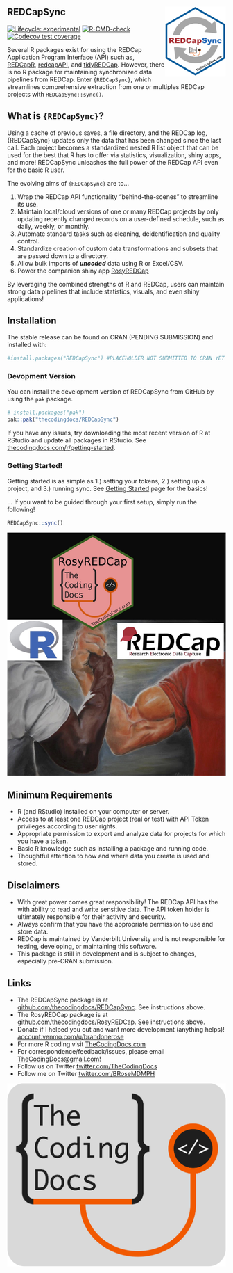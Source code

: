 
## REDCapSync <a href="https://github.com/thecodingdocs/REDCapSync/"><img src="man/figures/logo.png" align="right" height="160" width="140"/></a>

<!-- badges: start -->

[![Lifecycle:
experimental](https://img.shields.io/badge/lifecycle-experimental-orange.svg)](https://lifecycle.r-lib.org/articles/stages.html#experimental)
[![R-CMD-check](https://github.com/thecodingdocs/REDCapSync/actions/workflows/R-CMD-check.yaml/badge.svg)](https://github.com/thecodingdocs/REDCapSync/actions/workflows/R-CMD-check.yaml)
[![Codecov test
coverage](https://codecov.io/gh/thecodingdocs/REDCapSync/graph/badge.svg)](https://app.codecov.io/gh/thecodingdocs/REDCapSync)

<!-- badges: end -->

Several R packages exist for using the REDCap Application Program
Interface (API) such as,
[REDCapR](https://ouhscbbmc.github.io/REDCapR/ "REDCapR R package"),
[redcapAPI](https://github.com/vubiostat/redcapAPI/ "redcapAPI R package"),
and
[tidyREDCap](https://raymondbalise.github.io/tidyREDCap/ "redcapAPI R package").
However, there is no R package for maintaining synchronized data
pipelines from REDCap. Enter `{REDCapSync}`, which streamlines
comprehensive extraction from one or multiples REDCap projects with
`REDCapSync::sync()`.

## What is `{REDCapSync}`?

Using a cache of previous saves, a file directory, and the REDCap log,
{REDCapSync} updates only the data that has been changed since the last
call. Each project becomes a standardized nested R list object that can
be used for the best that R has to offer via statistics, visualization,
shiny apps, and more! REDCapSync unleashes the full power of the REDCap
API even for the basic R user.

The evolving aims of `{REDCapSync}` are to…

1.  Wrap the REDCap API functionality “behind-the-scenes” to streamline
    its use.
2.  Maintain local/cloud versions of one or many REDCap projects by only
    updating recently changed records on a user-defined schedule, such
    as daily, weekly, or monthly.
3.  Automate standard tasks such as cleaning, deidentification and
    quality control.
4.  Standardize creation of custom data transformations and subsets that
    are passed down to a directory.
5.  Allow bulk imports of ***uncoded*** data using R or Excel/CSV.
6.  Power the companion shiny app
    [RosyREDCap](https://thecodingdocs.github.io/RosyREDCap/ "RosyREDCap R package")

By leveraging the combined strengths of R and REDCap, users can maintain
strong data pipelines that include statistics, visuals, and even shiny
applications!

## Installation

The stable release can be found on CRAN (PENDING SUBMISSION) and
installed with:

``` r
#install.packages("REDCapSync") #PLACEHOLDER NOT SUBMITTED TO CRAN YET
```

### Devopment Version

You can install the development version of REDCapSync from GitHub by
using the `pak` package.

``` r
# install.packages("pak")
pak::pak("thecodingdocs/REDCapSync")
```

If you have any issues, try downloading the most recent version of R at
RStudio and update all packages in RStudio. See
[thecodingdocs.com/r/getting-started](https://www.thecodingdocs.com/r/getting-started "R Getting Started").

### Getting Started!

Getting started is as simple as 1.) setting your tokens, 2.) setting up
a project, and 3.) running sync. See [Getting
Started](https://thecodingdocs.github.io/REDCapSync/articles/REDCapSync.html "Getting Started")
page for the basics!

… If you want to be guided through your first setup, simply run the
following!

``` r
REDCapSync::sync()
```

![](man/figures/cover.jpg)

## Minimum Requirements

- R (and RStudio) installed on your computer or server.
- Access to at least one REDCap project (real or test) with API Token
  privileges according to user rights.
- Appropriate permission to export and analyze data for projects for
  which you have a token.
- Basic R knowledge such as installing a package and running code.
- Thoughtful attention to how and where data you create is used and
  stored.

## Disclaimers

- With great power comes great responsibility! The REDCap API has the
  with ability to read and write sensitive data. The API token holder is
  ultimately responsible for their activity and security.
- Always confirm that you have the appropriate permission to use and
  store data.
- REDCap is maintained by Vanderbilt University and is not responsible
  for testing, developing, or maintaining this software.
- This package is still in development and is subject to changes,
  especially pre-CRAN submission.

## Links

- The REDCapSync package is at
  [github.com/thecodingdocs/REDCapSync](https://github.com/thecodingdocs/REDCapSync "REDCapSync R package").
  See instructions above.
- The RosyREDCap package is at
  [github.com/thecodingdocs/RosyREDCap](https://github.com/thecodingdocs/RosyREDCap "RosyREDCap R package").
  See instructions above.
- Donate if I helped you out and want more development (anything helps)!
  [account.venmo.com/u/brandonerose](https://account.venmo.com/u/brandonerose "Venmo Donation")
- For more R coding visit
  [TheCodingDocs.com](https://www.thecodingdocs.com/ "TheCodingDocs.com")
- For correspondence/feedback/issues, please email
  <TheCodingDocs@gmail.com>!
- Follow us on Twitter
  [twitter.com/TheCodingDocs](https://twitter.com/TheCodingDocs "TheCodingDocs Twitter")
- Follow me on Twitter
  [twitter.com/BRoseMDMPH](https://twitter.com/BRoseMDMPH "BRoseMDMPH Twitter")

[![TheCodingDocs.com](man/figures/TCD.png)](http://www.thecodingdocs.com)
